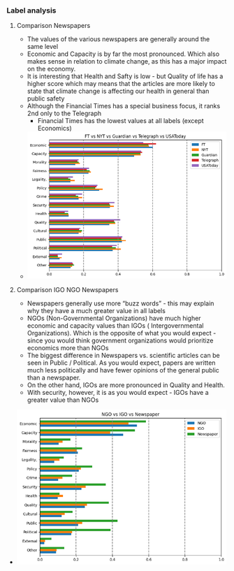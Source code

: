 ### Label analysis

1. Comparison Newspapers
    + The values of the various newspapers are generally around the same level
    + Economic and Capacity is by far the most pronounced. Which also makes sense in relation to climate change, as this has a major impact on the economy. 
    + It is interesting that Health and Safty is low - but Quality of life has a higher score which may means that the articles are more likely to state that climate change is affecting our health in general than public safety    
    + Although the Financial Times has a special business focus, it ranks 2nd only to the Telegraph 
      + Financial Times has the lowest values at all labels (except Economics)
    + ![](./plots/FT%20vs%20NYT%20vs%20Guardian%20vs%20Telegraph%20vs%20USAToday.png)


1. Comparison IGO NGO Newspapers
   + Newspapers generally use more “buzz words” - this may explain why they have a much greater value in all labels 
   + NGOs (Non-Governmental Organizations) have much higher economic and capacity values than IGOs ( Intergovernmental Organizations). Which is the opposite of what you would expect - since you would think government organizations would prioritize economics more than NGOs
   + The biggest difference in Newspapers vs. scientific articles can be seen in Public / Political. As you would expect, papers are written much less politically and have fewer opinions of the general public than a newspaper.
   + On the other hand, IGOs are more pronounced in Quality and Health.
   + With security, however, it is as you would expect - IGOs have a greater value than NGOs
+ ![](./plots/NGO%20vs%20IGO%20vs%20Newspaper.png)
